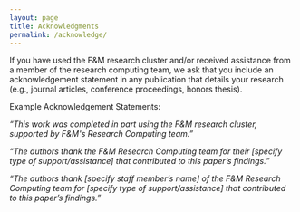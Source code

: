 ```yaml
---
layout: page
title: Acknowledgments
permalink: /acknowledge/
---
```


If you have used the F&M research cluster and/or received assistance from a member of the research computing team, we ask that you include an acknowledgement statement in any publication that details your research (e.g., journal articles, conference proceedings, honors thesis).


Example Acknowledgement Statements:

*“This work was completed in part using the F&M research cluster, supported by F&M's Research Computing team.”*

*“The authors thank the F&M Research Computing team for their [specify type of support/assistance] that contributed to this paper’s findings.”*

*“The authors thank [specify staff member’s name] of the F&M  Research Computing team for [specify type of support/assistance] that contributed to this paper’s findings.”*


